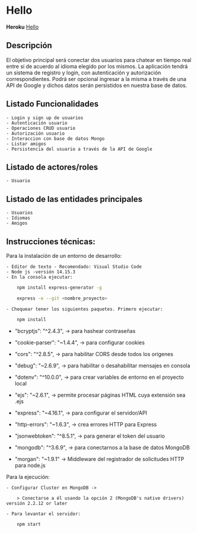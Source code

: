 # Hello

**Heroku**
[Hello](https://apichathello.herokuapp.com/) 

## Descripción
	
El objetivo principal será conectar dos usuarios para chatear en tiempo real entre sí de acuerdo al idioma elegido por los mismos. La aplicación tendrá un sistema de registro y login, con autenticación y autorización correspondientes. Podrá ser opcional ingresar a la misma a través de una API de Google y dichos datos serán persistidos en nuestra base de datos.
    
## Listado Funcionalidades
    - Login y sign up de usuarios
    - Autenticación usuario
    - Operaciones CRUD usuario  
    - Autorización usuario
    - Interaccion con base de datos Mongo
    - Listar amigos 
    - Persistencia del usuario a través de la API de Google


## Listado de actores/roles
	- Usuario

## Listado de las entidades principales
    - Usuarios
    - Idiomas
    - Amigos
    
## Instrucciones técnicas:
Para la instalación de un entorno de desarrollo:

    - Editor de texto - Recomendado: Visual Studio Code
    - Node js -versión 14.15.3
    - En la consola ejecutar:
```bash
    npm install express-generator -g
```

```bash
    express -e --git <nombre_proyecto>
```

    
    - Chequear tener los siguientes paquetes. Primero ejecutar:
```bash
    npm install 
```

- "bcryptjs": "^2.4.3", → para hashear contraseñas

- "cookie-parser": "~1.4.4", → para configurar cookies

- "cors": "^2.8.5", → para habilitar CORS desde todos los origenes

- "debug": "~2.6.9", → para habilitar o desahabilitar mensajes en consola

- "dotenv": "^10.0.0", → para crear variables de entorno en el proyecto local

- "ejs": "~2.6.1", → permite procesar páginas HTML cuya extensión sea .ejs

- "express": "~4.16.1", → para configurar el servidor/API

- "http-errors": "~1.6.3", → crea errores HTTP para Express

- "jsonwebtoken": "^8.5.1", → para generar el token del usuario

- "mongodb": "^3.6.9", → para conectarnos a la base de datos MongoDB

- "morgan": "~1.9.1" → Middleware del registrador de solicitudes HTTP para node.js

Para la ejecución:

    - Configurar Cluster en MongoDB ->

        > Conectarse a él usando la opción 2 (MongoDB's native drivers) versión 2.2.12 or later

    - Para levantar el servidor:

```bash
    npm start
```
    
	